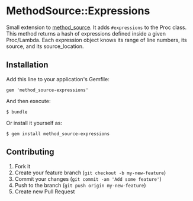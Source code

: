 # MethodSource::Expressions

Small extension to [method_source](https://github.com/banister/method_source).  It adds `#expressions` to the Proc class.  This method returns a hash of expressions defined inside a given Proc/Lambda.  Each expression object knows its range of line numbers, its source, and its source_location.

## Installation

Add this line to your application's Gemfile:

    gem 'method_source-expressions'

And then execute:

    $ bundle

Or install it yourself as:

    $ gem install method_source-expressions

## Contributing

1. Fork it
2. Create your feature branch (`git checkout -b my-new-feature`)
3. Commit your changes (`git commit -am 'Add some feature'`)
4. Push to the branch (`git push origin my-new-feature`)
5. Create new Pull Request
